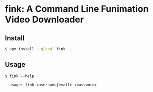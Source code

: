 # fink: A Command Line Funimation Video Downloader


## Install

```bash
$ npm install --global fink
```


## Usage

```
$ fink --help

  usage: fink <username|email> <password>
```
